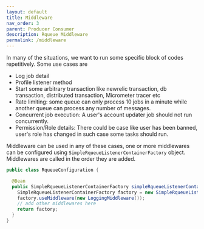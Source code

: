 ```yaml
---
layout: default
title: Middleware
nav_order: 3
parent: Producer Consumer
description: Rqueue Middleware
permalink: /middleware
---
```


In many of the situations, we want to run some specific block of codes repetitively. Some use cases
are

* Log job detail
* Profile listener method
* Start some arbitrary transaction like newrelic transaction, db transaction, distributed
  transaction, Micrometer tracer etc
* Rate limiting: some queue can only process 10 jobs in a minute while another queue can process any
  number of messages.
* Concurrent job execution: A user's account updater job should not run concurrently.
* Permission/Role details: There could be case like user has been banned, user's role has changed in
  such case some tasks should run.

Middleware can be used in any of these cases, one or more middlewares can be configured
using `SimpleRqueueListenerContainerFactory` object. Middlewares are called in the order they are
added.

```java
public class RqueueConfiguration {

  @Bean
  public SimpleRqueueListenerContainerFactory simpleRqueueListenerContainerFactory() {
    SimpleRqueueListenerContainerFactory factory = new SimpleRqueueListenerContainerFactory();
    factory.useMiddleware(new LoggingMiddleware());
    // add other middlewares here
    return factory;
  }
}
```
